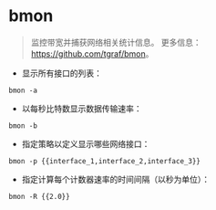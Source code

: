 # bmon

> 监控带宽并捕获网络相关统计信息。
> 更多信息：<https://github.com/tgraf/bmon>。

- 显示所有接口的列表：

`bmon -a`

- 以每秒比特数显示数据传输速率：

`bmon -b`

- 指定策略以定义显示哪些网络接口：

`bmon -p {{interface_1,interface_2,interface_3}}`

- 指定计算每个计数器速率的时间间隔（以秒为单位）：

`bmon -R {{2.0}}`